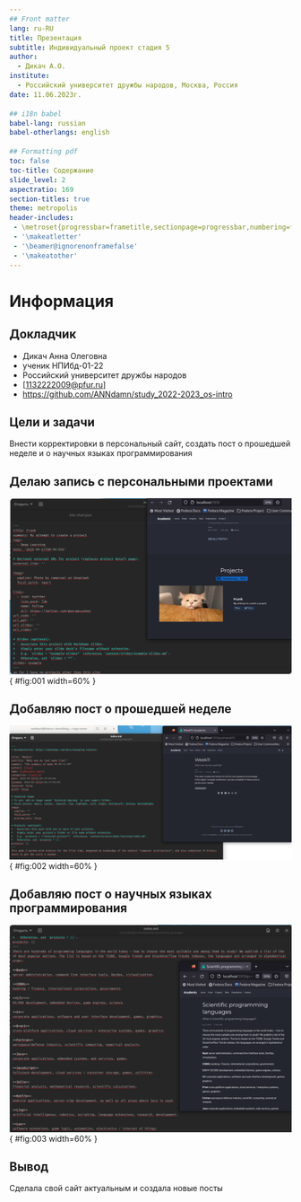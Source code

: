 ```yaml
---
## Front matter
lang: ru-RU
title: Презентация
subtitle: Индивидуальный проект стадия 5
author:
  - Дикач А.О.
institute:
  - Российский университет дружбы народов, Москва, Россия
date: 11.06.2023г.

## i18n babel
babel-lang: russian
babel-otherlangs: english

## Formatting pdf
toc: false
toc-title: Содержание
slide_level: 2
aspectratio: 169
section-titles: true
theme: metropolis
header-includes:
 - \metroset{progressbar=frametitle,sectionpage=progressbar,numbering=fraction}
 - '\makeatletter'
 - '\beamer@ignorenonframefalse'
 - '\makeatother'
---
```


# Информация

## Докладчик


  * Дикач Анна Олеговна
  * ученик НПИбд-01-22
  * Российский университет дружбы народов
  * [1132222009@pfur.ru]
  * <https://github.com/ANNdamn/study_2022-2023_os-intro>


## Цели и задачи

Внести корректировки в персональный сайт, создать пост о прошедшей неделе и о научных языках программирования

## Делаю запись с персональными проектами

![запись](image/pic1.png){ #fig:001 width=60% }

## Добавляю пост о прошедшей неделе

![пост о прошедшей неделе](image/pic2.png){ #fig:002 width=60% }

## Добавляю пост о научных языках программирования

![пост о научных языках](image/pic3.png){ #fig:003 width=60% }

## Вывод 

Сделала свой сайт актуальным и создала новые посты



